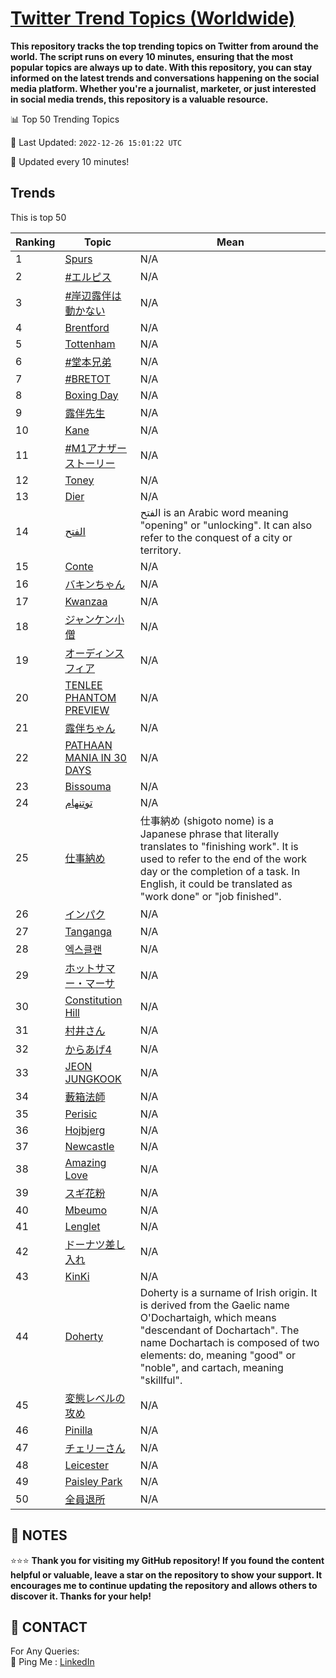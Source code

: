 [Twitter Trend Topics (Worldwide)](https://github.com/ErcinDedeoglu/Twitter-Trend-Topics)
==========

**This repository tracks the top trending topics on Twitter from around the world. 
The script runs on every 10 minutes, ensuring that the most popular topics are always up to date. 
With this repository, you can stay informed on the latest trends and conversations happening on the social media platform. 
Whether you're a journalist, marketer, or just interested in social media trends, this repository is a valuable resource.**


📊 Top 50 Trending Topics

📆 Last Updated: `2022-12-26 15:01:22 UTC`

🔧 Updated every 10 minutes!


## Trends

This is top 50

| Ranking | Topic | Mean |
| ------- | ------------ | ------------ |
| 1 | [Spurs](http://twitter.com/search?q=Spurs) | N/A |
| 2 | [#エルピス](http://twitter.com/search?q=%23%e3%82%a8%e3%83%ab%e3%83%94%e3%82%b9) | N/A |
| 3 | [#岸辺露伴は動かない](http://twitter.com/search?q=%23%e5%b2%b8%e8%be%ba%e9%9c%b2%e4%bc%b4%e3%81%af%e5%8b%95%e3%81%8b%e3%81%aa%e3%81%84) | N/A |
| 4 | [Brentford](http://twitter.com/search?q=Brentford) | N/A |
| 5 | [Tottenham](http://twitter.com/search?q=Tottenham) | N/A |
| 6 | [#堂本兄弟](http://twitter.com/search?q=%23%e5%a0%82%e6%9c%ac%e5%85%84%e5%bc%9f) | N/A |
| 7 | [#BRETOT](http://twitter.com/search?q=%23BRETOT) | N/A |
| 8 | [Boxing Day](http://twitter.com/search?q=Boxing+Day) | N/A |
| 9 | [露伴先生](http://twitter.com/search?q=%e9%9c%b2%e4%bc%b4%e5%85%88%e7%94%9f) | N/A |
| 10 | [Kane](http://twitter.com/search?q=Kane) | N/A |
| 11 | [#M1アナザーストーリー](http://twitter.com/search?q=%23M1%e3%82%a2%e3%83%8a%e3%82%b6%e3%83%bc%e3%82%b9%e3%83%88%e3%83%bc%e3%83%aa%e3%83%bc) | N/A |
| 12 | [Toney](http://twitter.com/search?q=Toney) | N/A |
| 13 | [Dier](http://twitter.com/search?q=Dier) | N/A |
| 14 | [الفتح](http://twitter.com/search?q=%d8%a7%d9%84%d9%81%d8%aa%d8%ad) | الفتح is an Arabic word meaning "opening" or "unlocking". It can also refer to the conquest of a city or territory. |
| 15 | [Conte](http://twitter.com/search?q=Conte) | N/A |
| 16 | [バキンちゃん](http://twitter.com/search?q=%e3%83%90%e3%82%ad%e3%83%b3%e3%81%a1%e3%82%83%e3%82%93) | N/A |
| 17 | [Kwanzaa](http://twitter.com/search?q=Kwanzaa) | N/A |
| 18 | [ジャンケン小僧](http://twitter.com/search?q=%e3%82%b8%e3%83%a3%e3%83%b3%e3%82%b1%e3%83%b3%e5%b0%8f%e5%83%a7) | N/A |
| 19 | [オーディンスフィア](http://twitter.com/search?q=%e3%82%aa%e3%83%bc%e3%83%87%e3%82%a3%e3%83%b3%e3%82%b9%e3%83%95%e3%82%a3%e3%82%a2) | N/A |
| 20 | [TENLEE PHANTOM PREVIEW](http://twitter.com/search?q=TENLEE+PHANTOM+PREVIEW) | N/A |
| 21 | [露伴ちゃん](http://twitter.com/search?q=%e9%9c%b2%e4%bc%b4%e3%81%a1%e3%82%83%e3%82%93) | N/A |
| 22 | [PATHAAN MANIA IN 30 DAYS](http://twitter.com/search?q=PATHAAN+MANIA+IN+30+DAYS) | N/A |
| 23 | [Bissouma](http://twitter.com/search?q=Bissouma) | N/A |
| 24 | [توتنهام](http://twitter.com/search?q=%d8%aa%d9%88%d8%aa%d9%86%d9%87%d8%a7%d9%85) | N/A |
| 25 | [仕事納め](http://twitter.com/search?q=%e4%bb%95%e4%ba%8b%e7%b4%8d%e3%82%81) | 仕事納め (shigoto nome) is a Japanese phrase that literally translates to "finishing work". It is used to refer to the end of the work day or the completion of a task. In English, it could be translated as "work done" or "job finished". |
| 26 | [インパク](http://twitter.com/search?q=%e3%82%a4%e3%83%b3%e3%83%91%e3%82%af) | N/A |
| 27 | [Tanganga](http://twitter.com/search?q=Tanganga) | N/A |
| 28 | [엑스클랜](http://twitter.com/search?q=%ec%97%91%ec%8a%a4%ed%81%b4%eb%9e%9c) | N/A |
| 29 | [ホットサマー・マーサ](http://twitter.com/search?q=%e3%83%9b%e3%83%83%e3%83%88%e3%82%b5%e3%83%9e%e3%83%bc%e3%83%bb%e3%83%9e%e3%83%bc%e3%82%b5) | N/A |
| 30 | [Constitution Hill](http://twitter.com/search?q=Constitution+Hill) | N/A |
| 31 | [村井さん](http://twitter.com/search?q=%e6%9d%91%e4%ba%95%e3%81%95%e3%82%93) | N/A |
| 32 | [からあげ4](http://twitter.com/search?q=%e3%81%8b%e3%82%89%e3%81%82%e3%81%924) | N/A |
| 33 | [JEON JUNGKOOK](http://twitter.com/search?q=JEON+JUNGKOOK) | N/A |
| 34 | [藪箱法師](http://twitter.com/search?q=%e8%97%aa%e7%ae%b1%e6%b3%95%e5%b8%ab) | N/A |
| 35 | [Perisic](http://twitter.com/search?q=Perisic) | N/A |
| 36 | [Hojbjerg](http://twitter.com/search?q=Hojbjerg) | N/A |
| 37 | [Newcastle](http://twitter.com/search?q=Newcastle) | N/A |
| 38 | [Amazing Love](http://twitter.com/search?q=Amazing+Love) | N/A |
| 39 | [スギ花粉](http://twitter.com/search?q=%e3%82%b9%e3%82%ae%e8%8a%b1%e7%b2%89) | N/A |
| 40 | [Mbeumo](http://twitter.com/search?q=Mbeumo) | N/A |
| 41 | [Lenglet](http://twitter.com/search?q=Lenglet) | N/A |
| 42 | [ドーナツ差し入れ](http://twitter.com/search?q=%e3%83%89%e3%83%bc%e3%83%8a%e3%83%84%e5%b7%ae%e3%81%97%e5%85%a5%e3%82%8c) | N/A |
| 43 | [KinKi](http://twitter.com/search?q=KinKi) | N/A |
| 44 | [Doherty](http://twitter.com/search?q=Doherty) | Doherty is a surname of Irish origin. It is derived from the Gaelic name O'Dochartaigh, which means "descendant of Dochartach". The name Dochartach is composed of two elements: do, meaning "good" or "noble", and cartach, meaning "skillful". |
| 45 | [変態レベルの攻め](http://twitter.com/search?q=%e5%a4%89%e6%85%8b%e3%83%ac%e3%83%99%e3%83%ab%e3%81%ae%e6%94%bb%e3%82%81) | N/A |
| 46 | [Pinilla](http://twitter.com/search?q=Pinilla) | N/A |
| 47 | [チェリーさん](http://twitter.com/search?q=%e3%83%81%e3%82%a7%e3%83%aa%e3%83%bc%e3%81%95%e3%82%93) | N/A |
| 48 | [Leicester](http://twitter.com/search?q=Leicester) | N/A |
| 49 | [Paisley Park](http://twitter.com/search?q=Paisley+Park) | N/A |
| 50 | [全員退所](http://twitter.com/search?q=%e5%85%a8%e5%93%a1%e9%80%80%e6%89%80) | N/A |




## 📝 NOTES

⭐⭐⭐ **Thank you for visiting my GitHub repository! If you found the content helpful or valuable, leave a star on the repository to show your support. It encourages me to continue updating the repository and allows others to discover it. Thanks for your help!**

## 📨 CONTACT

 For Any Queries:  
            🏓 Ping Me : [LinkedIn](https://www.linkedin.com/in/ercindedeoglu/)